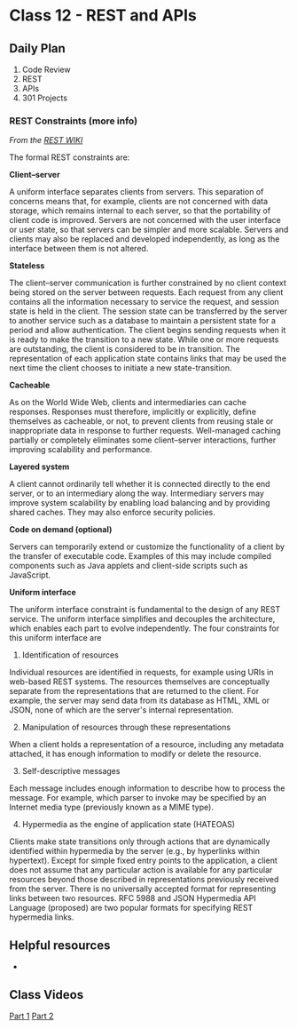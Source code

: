 # Class 12 - REST and APIs

## Daily Plan
1. Code Review
2. REST
3. APIs
4. 301 Projects

### REST Constraints (more info)

*From the [REST WIKI](https://en.wikipedia.org/wiki/Representational_state_transfer)*

The formal REST constraints are:

**Client–server**

A uniform interface separates clients from servers. This separation of concerns means that, for example, clients are not concerned with data storage, which remains internal to each server, so that the portability of client code is improved. Servers are not concerned with the user interface or user state, so that servers can be simpler and more scalable. Servers and clients may also be replaced and developed independently, as long as the interface between them is not altered.

**Stateless**

The client–server communication is further constrained by no client context being stored on the server between requests. Each request from any client contains all the information necessary to service the request, and session state is held in the client. The session state can be transferred by the server to another service such as a database to maintain a persistent state for a period and allow authentication. The client begins sending requests when it is ready to make the transition to a new state. While one or more requests are outstanding, the client is considered to be in transition. The representation of each application state contains links that may be used the next time the client chooses to initiate a new state-transition.

**Cacheable**

As on the World Wide Web, clients and intermediaries can cache responses. Responses must therefore, implicitly or explicitly, define themselves as cacheable, or not, to prevent clients from reusing stale or inappropriate data in response to further requests. Well-managed caching partially or completely eliminates some client–server interactions, further improving scalability and performance.

**Layered system**

A client cannot ordinarily tell whether it is connected directly to the end server, or to an intermediary along the way. Intermediary servers may improve system scalability by enabling load balancing and by providing shared caches. They may also enforce security policies.

**Code on demand (optional)**

Servers can temporarily extend or customize the functionality of a client by the transfer of executable code. Examples of this may include compiled components such as Java applets and client-side scripts such as JavaScript.

**Uniform interface**

The uniform interface constraint is fundamental to the design of any REST service. The uniform interface simplifies and decouples the architecture, which enables each part to evolve independently. The four constraints for this uniform interface are

1. Identification of resources

  Individual resources are identified in requests, for example using URIs in web-based REST systems. The resources themselves are conceptually separate from the representations that are returned to the client. For example, the server may send data from its database as HTML, XML or JSON, none of which are the server's internal representation.

2. Manipulation of resources through these representations

  When a client holds a representation of a resource, including any metadata attached, it has enough information to modify or delete the resource.

3. Self-descriptive messages

  Each message includes enough information to describe how to process the message. For example, which parser to invoke may be specified by an Internet media type (previously known as a MIME type).

4. Hypermedia as the engine of application state (HATEOAS)

  Clients make state transitions only through actions that are dynamically identified within hypermedia by the server (e.g., by hyperlinks within hypertext). Except for simple fixed entry points to the application, a client does not assume that any particular action is available for any particular resources beyond those described in representations previously received from the server. There is no universally accepted format for representing links between two resources. RFC 5988 and JSON Hypermedia API Language (proposed) are two popular formats for specifying REST hypermedia links.

## Helpful resources
-

## Class Videos
[Part 1]()
[Part 2]()
